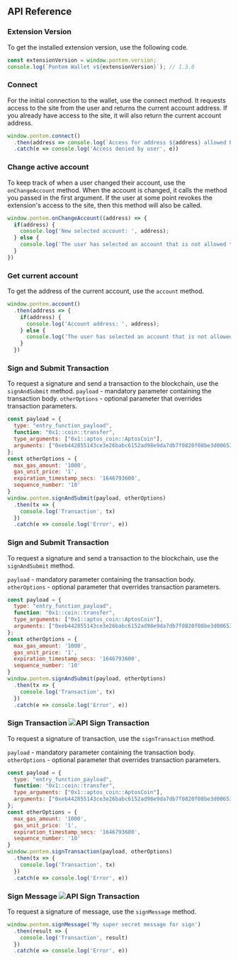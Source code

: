 ## API Reference

### Extension Version

To get the installed extension version, use the following code.

```javascript
const extensionVersion = window.pontem.version;
console.log(`Pontem Wallet v${extensionVersion}`); // 1.3.0
```
### Connect

For the initial connection to the wallet, use the connect method. It requests access to the site from the user and returns the current account address.
If you already have access to the site, it will also return the current account address.

```javascript
window.pontem.connect()
  .then(address => console.log(`Access for address ${address} allowed by user`))
  .catch(e => console.log('Access denied by user', e))
```

### Change active account

To keep track of when a user changed their account, use the `onChangeAccount` method.
When the account is changed, it calls the method you passed in the first argument.
If the user at some point revokes the extension's access to the site, then this method will also be called.

```javascript
window.pontem.onChangeAccount((address) => {
  if(address) {
    console.log('New selected account: ', address);
  } else {
    console.log('The user has selected an account that is not allowed to access');
  }
})
```

### Get current account

To get the address of the current account, use the `account` method.

```javascript
window.pontem.account()
  .then(address => {
    if(address) {
      console.log('Account address: ', address);
    } else {
      console.log('The user has selected an account that is not allowed to access');
    }
  })
```

### Sign and Submit Transaction

To request a signature and send a transaction to the blockchain, use the `signAndSubmit` method.
`payload` - mandatory parameter containing the transaction body.
`otherOptions` - optional parameter that overrides transaction parameters.

```javascript
const payload = {
  type: "entry_function_payload",
  function: "0x1::coin::transfer",
  type_arguments: ["0x1::aptos_coin::AptosCoin"],
  arguments: ["0xeb442855143ce3e26babc6152ad98e9da7db7f0820f08be3d006535b663a6292", "1000"]
};
const otherOptions = {
  max_gas_amount: '1000',
  gas_unit_price: '1',
  expiration_timestamp_secs: '1646793600',
  sequence_number: '10'
}
window.pontem.signAndSubmit(payload, otherOptions)
  .then(tx => {
    console.log('Transaction', tx)
  })
  .catch(e => console.log('Error', e))
```

### Sign and Submit Transaction

To request a signature and send a transaction to the blockchain, use the `signAndSubmit` method.

`payload` - mandatory parameter containing the transaction body.<br>
`otherOptions` - optional parameter that overrides transaction parameters.

```javascript
const payload = {
  type: "entry_function_payload",
  function: "0x1::coin::transfer",
  type_arguments: ["0x1::aptos_coin::AptosCoin"],
  arguments: ["0xeb442855143ce3e26babc6152ad98e9da7db7f0820f08be3d006535b663a6292", "1000"]
};
const otherOptions = {
  max_gas_amount: '1000',
  gas_unit_price: '1',
  expiration_timestamp_secs: '1646793600',
  sequence_number: '10'
}
window.pontem.signAndSubmit(payload, otherOptions)
  .then(tx => {
    console.log('Transaction', tx)
  })
  .catch(e => console.log('Error', e))
```

### Sign Transaction ![API Sign Transaction](https://badgen.net/badge/included%20in/<=1.4.0)
To request a signature of transaction, use the `signTransaction` method.

`payload` - mandatory parameter containing the transaction body.<br>
`otherOptions` - optional parameter that overrides transaction parameters.

```javascript
const payload = {
  type: "entry_function_payload",
  function: "0x1::coin::transfer",
  type_arguments: ["0x1::aptos_coin::AptosCoin"],
  arguments: ["0xeb442855143ce3e26babc6152ad98e9da7db7f0820f08be3d006535b663a6292", "1000"]
};
const otherOptions = {
  max_gas_amount: '1000',
  gas_unit_price: '1',
  expiration_timestamp_secs: '1646793600',
  sequence_number: '10'
}
window.pontem.signTransaction(payload, otherOptions)
  .then(tx => {
    console.log('Transaction', tx)
  })
  .catch(e => console.log('Error', e))
```

### Sign Message ![API Sign Transaction](https://badgen.net/badge/included%20in/<=1.4.0)
To request a signature of message, use the `signMessage` method.

```javascript
window.pontem.signMessage('My super secret message for sign')
  .then(result => {
    console.log('Transaction', result)
  })
  .catch(e => console.log('Error', e))
```
